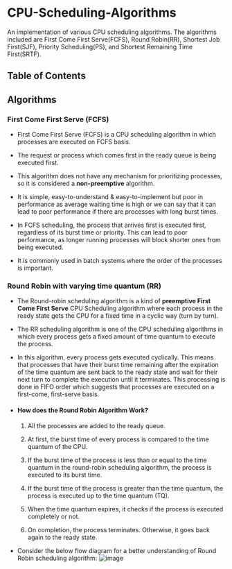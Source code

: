 # CPU-Scheduling-Algorithms
An implementation of various CPU scheduling algorithms. The algorithms included are First Come First Serve(FCFS), Round Robin(RR), Shortest Job First(SJF), Priority Scheduling(PS), and Shortest Remaining Time First(SRTF).
## Table of Contents
## Algorithms
### First Come First Serve (FCFS)
- First Come First Serve (FCFS) is a CPU scheduling algorithm in which processes are executed on FCFS basis.
- The request or process which comes first in the ready queue is being executed first.
- This algorithm does not have any mechanism for prioritizing processes, so it is considered a **non-preemptive** algorithm.
- It is simple, easy-to-understand & easy-to-implement but poor in performance as average waiting time is high or we can say that it can lead to poor performance if there are processes with long burst times.

- In FCFS scheduling, the process that arrives first is executed first, regardless of its burst time or priority. This can lead to poor performance, as longer running processes will block shorter ones from being executed.
- It is commonly used in batch systems where the order of the processes is important.

### Round Robin with varying time quantum (RR)
- The Round-robin scheduling algorithm is a kind of __preemptive First Come First Serve__ CPU Scheduling algorithm where each process in the ready state gets the CPU for a fixed time in a cyclic way (turn by turn).
  
- The RR scheduling algorithm is one of the CPU scheduling algorithms in which every process gets a fixed amount of time quantum to execute the process.
  
- In this algorithm, every process gets executed cyclically. This means that processes that have their burst time remaining after the expiration of the time quantum are sent back to the ready state and wait for their next turn to complete the execution until it terminates. This processing is done in FIFO order which suggests that processes are executed on a first-come, first-serve basis.

- #### How does the Round Robin Algorithm Work?
    1. All the processes are added to the ready queue.
       
    2. At first, the burst time of every process is compared to the time quantum of the CPU.
    
    3. If the burst time of the process is less than or equal to the time quantum in the round-robin scheduling algorithm, the process is executed to its burst time.
  
    4. If the burst time of the process is greater than the time quantum, the process is executed up to the time quantum (TQ).
  
    5. When the time quantum expires, it checks if the process is executed completely or not.
     
    6. On completion, the process terminates. Otherwise, it goes back again to the ready state.

 - Consider the below flow diagram for a better understanding of Round Robin scheduling algorithm:
![image](https://github.com/Priyanxxhiiii/CPU-Scheduling-Algorithms/assets/135419372/2e62943a-4a35-404b-94f2-a76f98391a17)
   

